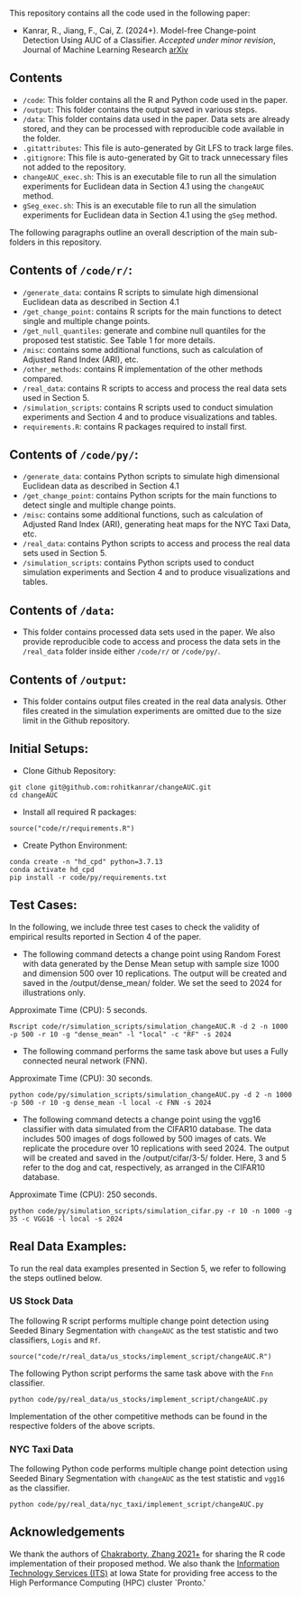 This repository contains all the code used in the following paper: 
- Kanrar, R., Jiang, F., Cai, Z. (2024+). Model-free Change-point Detection Using AUC of a Classifier. _Accepted under minor revision_, Journal of Machine Learning Research [arXiv](https://arxiv.org/abs/2404.06995)



## Contents

- `/code`: This folder contains all the R and Python code used in the paper.
- `/output`: This folder contains the output saved in various steps.
- `/data`: This folder contains data used in the paper. Data sets are already stored, and they can be processed with reproducible code available in the folder. 
- `.gitattributes`: This file is auto-generated by Git LFS to track large files.
- `.gitignore`: This file is auto-generated by Git to track unnecessary files not added to the repository.
- `changeAUC_exec.sh`: This is an executable file to run all the simulation experiments for Euclidean data in Section 4.1 using the `changeAUC` method.
- `gSeg_exec.sh`: This is an executable file to run all the simulation experiments for Euclidean data in Section 4.1 using the `gSeg` method.

The following paragraphs outline an overall description of the main sub-folders in this repository.

## Contents of `/code/r/`:

- `/generate_data`: contains R scripts to simulate high dimensional Euclidean data as described in Section 4.1
- `/get_change_point`: contains R scripts for the main functions to detect single and multiple change points.
- `/get_null_quantiles`: generate and combine null quantiles for the proposed test statistic. See Table 1 for more details.
- `/misc`: contains some additional functions, such as calculation of Adjusted Rand Index (ARI), etc.
- `/other_methods`: contains R implementation of the other methods compared.
- `/real_data`: contains R scripts to access and process the real data sets used in Section 5.
- `/simulation_scripts`: contains R scripts used to conduct simulation experiments and Section 4 and to produce visualizations and tables. 
- `requirements.R`: contains R packages required to install first.

## Contents of `/code/py/`:

- `/generate_data`: contains Python scripts to simulate high dimensional Euclidean data as described in Section 4.1
- `/get_change_point`: contains Python scripts for the main functions to detect single and multiple change points.
- `/misc`: contains some additional functions, such as calculation of Adjusted Rand Index (ARI), generating heat maps for the NYC Taxi Data, etc.
- `/real_data`: contains Python scripts to access and process the real data sets used in Section 5.
- `/simulation_scripts`: contains Python scripts used to conduct simulation experiments and Section 4 and to produce visualizations and tables. 

## Contents of `/data`:
- This folder contains processed data sets used in the paper. We also provide reproducible code to access and process the data sets in the `/real_data` folder inside either `/code/r/` or `/code/py/`.

## Contents of `/output`:
- This folder contains output files created in the real data analysis. Other files created in the simulation experiments are omitted due to the  size limit in the Github repository. 


## Initial Setups:

- Clone Github Repository:

```
git clone git@github.com:rohitkanrar/changeAUC.git
cd changeAUC
```

- Install all required R packages:

```
source("code/r/requirements.R")
```
- Create Python Environment:

```
conda create -n "hd_cpd" python=3.7.13
conda activate hd_cpd
pip install -r code/py/requirements.txt
```

## Test Cases:

In the following, we include three test cases to check the validity of empirical results reported in Section 4 of the paper.

- The following command detects a change point using Random Forest with data generated by the Dense Mean setup with sample size 1000 and dimension 500 over 10 replications. The output will be created and saved in the /output/dense_mean/ folder. We set the seed to 2024 for illustrations only. 

Approximate Time (CPU): 5 seconds.

```
Rscript code/r/simulation_scripts/simulation_changeAUC.R -d 2 -n 1000 -p 500 -r 10 -g "dense_mean" -l "local" -c "RF" -s 2024
```
- The following command performs the same task above but uses a Fully connected neural network (FNN).

Approximate Time (CPU): 30 seconds.

```
python code/py/simulation_scripts/simulation_changeAUC.py -d 2 -n 1000 -p 500 -r 10 -g dense_mean -l local -c FNN -s 2024
```

- The following command detects a change point using the vgg16 classifier with data simulated from the CIFAR10 database. The data includes 500 images of dogs followed by 500 images of cats. We replicate the procedure over 10 replications with seed 2024. The output will be created and saved in the /output/cifar/3-5/ folder. Here, 3 and 5 refer to the dog and cat, respectively, as arranged in the CIFAR10 database. 

Approximate Time (CPU): 250 seconds.

```
python code/py/simulation_scripts/simulation_cifar.py -r 10 -n 1000 -g 35 -c VGG16 -l local -s 2024
```

## Real Data Examples:

To run the real data examples presented in Section 5, we refer to following the steps outlined below.

### US Stock Data

The following R script performs multiple change point detection using Seeded Binary Segmentation with `changeAUC` as the test statistic and two classifiers, `Logis` and `Rf`.

```
source("code/r/real_data/us_stocks/implement_script/changeAUC.R")
```

The following Python script performs the same task above with the `Fnn` classifier.

```
python code/py/real_data/us_stocks/implement_script/changeAUC.py
```

Implementation of the other competitive methods can be found in the respective folders of the above scripts.

### NYC Taxi Data

The following Python code performs multiple change point detection using Seeded Binary Segmentation with `changeAUC` as the test statistic and `vgg16` as the classifier.

```
python code/py/real_data/nyc_taxi/implement_script/changeAUC.py   
```

## Acknowledgements 
We thank the authors of [Chakraborty, Zhang 2021+](https://arxiv.org/abs/2105.08976) for sharing the R code implementation of their proposed method. We also thank the [Information Technology Services (ITS)](https://www.it.iastate.edu/) at Iowa State for providing free access to the High Performance Computing (HPC) cluster `Pronto.'  
